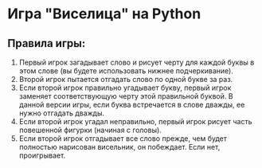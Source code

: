 # Игра "Виселица" на Python

## Правила игры:
1. Первый игрок загадывает слово и рисует черту для каждой буквы в этом
слове (вы будете использовать нижнее подчеркивание).
2. Второй игрок пытается отгадать слово по одной букве за раз.
3. Если второй игрок правильно угадывает букву, первый игрок заменяет
соответствующую черту этой правильной буквой. В данной версии игры,
если буква встречается в слове дважды, ее нужно отгадать дважды.
4. Если второй игрок угадал неправильно, первый игрок рисует часть повешенной фигурки (начиная с головы).
5. Если второй игрок отгадывает все слово прежде, чем будет полностью
нарисован висельник, он побеждает. Если нет, проигрывает.